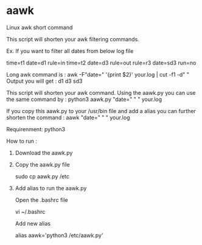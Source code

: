 # aawk
Linux awk short command 

This script will shorten your awk filtering commands. 

Ex. If you want to filter all dates from below log file

time=t1 date=d1 rule=in
time=t2 date=d3 rule=out
rule=r3 date=sd3 run=no

Long awk command is	: awk -F"date=" '{print $2}' your.log | cut -f1 -d" "
Output you will get	: 	d1
				d3
				sd3

This script will shorten your awk command. Using the aawk.py you can use the same command by : python3 aawk.py "date=" " " your.log 

If you copy this aawk.py to your /usr/bin file and add a alias you can further shorten the command : aawk "date=" " " your.log

Requirenment: python3

How to run :

1) Download the aawk.py
2) Copy the aawk.py file

	sudo cp aawk.py /etc

3) Add alias to run the aawk.py 

	Open the .bashrc file

	vi ~/.bashrc


	Add new alias

	alias aawk='python3 /etc/aawk.py'
